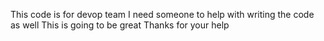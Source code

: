 This code is for devop team
I need someone to help with writing the code as well
This is going to be great
Thanks for your help
